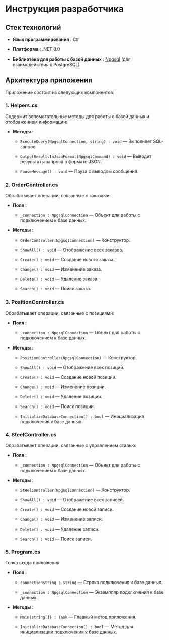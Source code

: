 # Инструкция разработчика 

## Стек технологий 
 
- **Язык программирования** : C#
 
- **Платформа** : .NET 8.0
 
- **Библиотека для работы с базой данных** : [Npgsql](https://www.npgsql.org/)  (для взаимодействия с PostgreSQL)

## Архитектура приложения 

Приложение состоит из следующих компонентов:
### 1. Helpers.cs
Содержит вспомогательные методы для работы с базой данных и отображением информации:
 
- **Методы** : 
  - `ExecuteQuery(NpgsqlConnection, string) : void` — Выполняет SQL-запрос.
 
  - `OutputResultsInJsonFormat(NpgsqlCommand) : void` — Выводит результаты запроса в формате JSON.
 
  - `PauseMessage() : void` — Пауза с выводом сообщения.

### 2. OrderController.cs
Обрабатывает операции, связанные с заказами:
 
- **Поля** : 
  - `_connection : NpgsqlConnection` — Объект для работы с подключением к базе данных.
 
- **Методы** : 
  - `OrderController(NpgsqlConnection)` — Конструктор.
 
  - `ShowAll() : void` — Отображение всех заказов.
 
  - `Create() : void` — Создание нового заказа.
 
  - `Change() : void` — Изменение заказа.
 
  - `Delete() : void` — Удаление заказа.

  - `Search() : void` — Поиск заказа.

### 3. PositionController.cs 
Обрабатывает операции, связанные с позициями:
 
- **Поля** : 
  - `_connection : NpgsqlConnection` — Объект для работы с подключением к базе данных.
 
- **Методы** : 
  - `PositionController(NpgsqlConnection)` — Конструктор.
 
  - `ShowAll() : void` — Отображение всех позиций.
 
  - `Create() : void` — Создание новой позиции.
 
  - `Change() : void` — Изменение позиции.
 
  - `Delete() : void` — Удаление позиции.
 
  - `Search() : void` — Поиск позиции.
 
  - `InitializeDatabaseConnection() : bool` — Инициализация подключения к базе данных.

### 4. SteelController.cs 
Обрабатывает операции, связанные с управлением сталью:
 
- **Поля** : 
  - `_connection : NpgsqlConnection` — Объект для работы с подключением к базе данных.
 
- **Методы** : 
  - `SteelController(NpgsqlConnection)` — Конструктор.
 
  - `ShowAll() : void` — Отображение всех записей.
 
  - `Create() : void` — Создание новой записи.
 
  - `Change() : void` — Изменение записи.
 
  - `Delete() : void` — Удаление записи.
 
  - `Search() : void` — Поиск записи.

### 5. Program.cs 
Точка входа приложения:
 
- **Поля** : 
  - `connectionString : string` — Строка подключения к базе данных.
 
  - `_connection : NpgsqlConnection` — Экземпляр подключения к базе данных.
 
- **Методы** : 
  - `Main(string[]) : Task` — Главный метод приложения.
 
  - `InitializeDatabaseConnection() : bool` — Метод для инициализации подключения к базе данных.